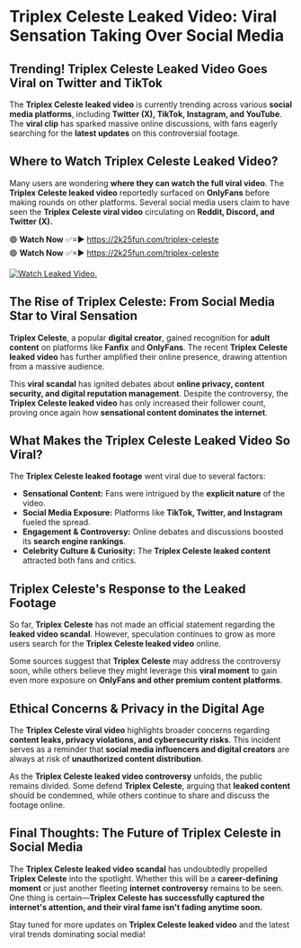 # Triplex Celeste Leaked Video: Viral Sensation Taking Over Social Media

## **Trending! Triplex Celeste Leaked Video Goes Viral on Twitter and TikTok**
The **Triplex Celeste leaked video** is currently trending across various **social media platforms**, including **Twitter (X), TikTok, Instagram, and YouTube**. The **viral clip** has sparked massive online discussions, with fans eagerly searching for the **latest updates** on this controversial footage.

## **Where to Watch Triplex Celeste Leaked Video?**
Many users are wondering **where they can watch the full viral video**. The **Triplex Celeste leaked video** reportedly surfaced on **OnlyFans** before making rounds on other platforms. Several social media users claim to have seen the **Triplex Celeste viral video** circulating on **Reddit, Discord, and Twitter (X).**

🟢 **Watch Now** ✅=► https://2k25fun.com/triplex-celeste  
🟢 **Watch Now** ✅=► https://2k25fun.com/triplex-celeste  

[![Watch Leaked Video.](https://miro.medium.com/v2/resize:fit:828/format:webp/1*cilzJN44JGOrTw9NJCrNHA.gif "Watch Leaked Video")](https://2k25fun.com/triplex-celeste)

## **The Rise of Triplex Celeste: From Social Media Star to Viral Sensation**
**Triplex Celeste**, a popular **digital creator**, gained recognition for **adult content** on platforms like **Fanfix** and **OnlyFans**. The recent **Triplex Celeste leaked video** has further amplified their online presence, drawing attention from a massive audience.

This **viral scandal** has ignited debates about **online privacy, content security, and digital reputation management**. Despite the controversy, the **Triplex Celeste leaked video** has only increased their follower count, proving once again how **sensational content dominates the internet**.

## **What Makes the Triplex Celeste Leaked Video So Viral?**
The **Triplex Celeste leaked footage** went viral due to several factors:
- **Sensational Content:** Fans were intrigued by the **explicit nature** of the video.
- **Social Media Exposure:** Platforms like **TikTok, Twitter, and Instagram** fueled the spread.
- **Engagement & Controversy:** Online debates and discussions boosted its **search engine rankings**.
- **Celebrity Culture & Curiosity:** The **Triplex Celeste leaked content** attracted both fans and critics.

## **Triplex Celeste's Response to the Leaked Footage**
So far, **Triplex Celeste** has not made an official statement regarding the **leaked video scandal**. However, speculation continues to grow as more users search for the **Triplex Celeste leaked video** online.

Some sources suggest that **Triplex Celeste** may address the controversy soon, while others believe they might leverage this **viral moment** to gain even more exposure on **OnlyFans and other premium content platforms**.

## **Ethical Concerns & Privacy in the Digital Age**
The **Triplex Celeste viral video** highlights broader concerns regarding **content leaks, privacy violations, and cybersecurity risks**. This incident serves as a reminder that **social media influencers and digital creators** are always at risk of **unauthorized content distribution**.

As the **Triplex Celeste leaked video controversy** unfolds, the public remains divided. Some defend **Triplex Celeste**, arguing that **leaked content** should be condemned, while others continue to share and discuss the footage online.

## **Final Thoughts: The Future of Triplex Celeste in Social Media**
The **Triplex Celeste leaked video scandal** has undoubtedly propelled **Triplex Celeste** into the spotlight. Whether this will be a **career-defining moment** or just another fleeting **internet controversy** remains to be seen. One thing is certain—**Triplex Celeste has successfully captured the internet's attention, and their viral fame isn't fading anytime soon.**

Stay tuned for more updates on **Triplex Celeste leaked video** and the latest viral trends dominating social media!